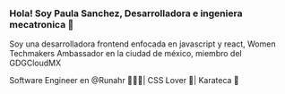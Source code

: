 ### Hola! Soy Paula Sanchez, Desarrolladora e ingeniera mecatronica 👋

Soy una desarrolladora frontend enfocada en javascript y react, Women Techmakers Ambassador en la ciudad de méxico, miembro del GDGCloudMX

Software Engineer en @Runahr 👩🏻‍💻| CSS Lover 🎨| Karateca 🥋
